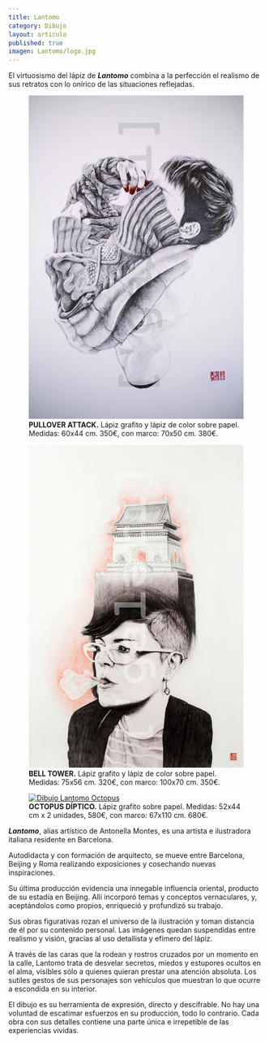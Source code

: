 ```yaml
---
title: Lantomo
category: Dibujo
layout: articulo
published: true
imagen: Lantomo/logo.jpg
---
```

El virtuosismo del lápiz de <b>*Lantomo*</b> combina a la perfección el realismo de sus retratos con lo onírico de las situaciones reflejadas.

<div class="figure-group">
<figure>
	<a href="/images/Lantomo/pullover-attak.jpg"><img src="/images/Lantomo/pullover-attak.jpg" alt="Dibujo Lantomo Pullover attack"></a>
	<figcaption><b>PULLOVER ATTACK.</b>
    Lápiz grafito y lápiz de color sobre papel. 
    Medidas: 60x44 cm. 350€, con marco: 70x50 cm. 380€.</figcaption>
</figure>

<figure>
	<a href="/images/Lantomo/BELL-TOWER-RED.jpg"><img src="/images/Lantomo/BELL-TOWER-RED.jpg" alt="Dibujo Lantomo Bell Tower"></a>
	<figcaption><b>BELL TOWER.</b> 
    Lápiz grafito y lápiz de color sobre papel. 
    Medidas: 75x56 cm. 320€, con marco: 100x70 cm. 350€.</figcaption>
</figure>
</div>

<figure>
	<a href="/images/Lantomo/octopus díptico.jpg"><img src="/images/Lantomo/octopus díptico.jpg" alt="Dibujo Lantomo Octopus"></a>
	<figcaption><b>OCTOPUS DÍPTICO.</b>
    Lápiz grafito sobre papel. 
    Medidas: 52x44 cm x 2 unidades, 580€, con marco: 67x110 cm. 680€.</figcaption>
</figure>

<b>*Lantomo*</b>, alias artístico de Antonella Montes, es una artista e ilustradora italiana residente en Barcelona.

Autodidacta y con formación de arquitecto, se mueve entre Barcelona, Beijing y Roma realizando exposiciones y 
cosechando nuevas inspiraciones.

Su última producción evidencia una innegable influencia oriental, producto de su estadía en Beijing. Allí incorporó 
temas y conceptos vernaculares, y, aceptándolos como propios, enriqueció y profundizó su trabajo.

Sus obras figurativas rozan el universo de la ilustración y toman distancia de él por su contenido personal. Las 
imágenes quedan suspendidas entre realismo y visión, gracias al uso detallista y efímero del lápiz.

A través de las caras que la rodean y rostros cruzados por un momento en la calle, Lantomo trata de desvelar secretos, 
miedos y estupores ocultos en el alma, visibles sólo a quienes quieran prestar una atención absoluta. Los sutiles 
gestos de sus personajes son vehículos que muestran lo que ocurre a escondida en su interior. 

El dibujo es su herramienta de expresión, directo y descifrable. No hay una voluntad de escatimar esfuerzos en su 
producción, todo lo contrario. Cada obra con sus detalles contiene una parte única e irrepetible de las experiencias 
vividas.
